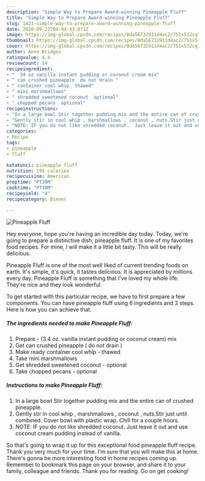 ```yaml
---
description: "Simple Way to Prepare Award-winning Pineapple Fluff"
title: "Simple Way to Prepare Award-winning Pineapple Fluff"
slug: 1431-simple-way-to-prepare-award-winning-pineapple-fluff
date: 2020-09-22T04:44:43.071Z
image: https://img-global.cpcdn.com/recipes/0da56732911d4ac2/751x532cq70/pineapple-fluff-recipe-main-photo.jpg
thumbnail: https://img-global.cpcdn.com/recipes/0da56732911d4ac2/751x532cq70/pineapple-fluff-recipe-main-photo.jpg
cover: https://img-global.cpcdn.com/recipes/0da56732911d4ac2/751x532cq70/pineapple-fluff-recipe-main-photo.jpg
author: Anne Bridges
ratingvalue: 4.4
reviewcount: 14
recipeingredient:
- "  34 oz vanilla instant pudding or coconut cream mix"
- " can crushed pineapple  do not drain "
- " container cool whip  thawed"
- " mini marshmallows"
- " shredded sweetened coconut  optional"
- " chopped pecans  optional"
recipeinstructions:
- "In a large bowl Stir together pudding mix and the entire can of crushed pineapple."
- "Gently stir in cool whip , marshmallows , coconut , nuts.Stir just until combined. Cover bowl with plastic wrap. Chill for a couple hours."
- "NOTE: IF you do not like shredded coconut.  Just leave it out and use coconut cream pudding instead of vanilla."
categories:
- Recipe
tags:
- pineapple
- fluff

katakunci: pineapple fluff 
nutrition: 195 calories
recipecuisine: American
preptime: "PT39M"
cooktime: "PT30M"
recipeyield: "4"
recipecategory: Dinner

---
```



![Pineapple Fluff](https://img-global.cpcdn.com/recipes/0da56732911d4ac2/751x532cq70/pineapple-fluff-recipe-main-photo.jpg)

Hey everyone, hope you're having an incredible day today. Today, we're going to prepare a distinctive dish, pineapple fluff. It is one of my favorites food recipes. For mine, I will make it a little bit tasty. This will be really delicious.



Pineapple Fluff is one of the most well liked of current trending foods on earth. It's simple, it's quick, it tastes delicious. It is appreciated by millions every day. Pineapple Fluff is something that I've loved my whole life. They're nice and they look wonderful.


To get started with this particular recipe, we have to first prepare a few components. You can have pineapple fluff using 6 ingredients and 3 steps. Here is how you can achieve that.

<!--inarticleads1-->

##### The ingredients needed to make Pineapple Fluff:

1. Prepare  - (3.4 oz. vanilla instant pudding or coconut cream) mix
1. Get  can crushed pineapple ( do not drain )
1. Make ready  container cool whip - thawed
1. Take  mini marshmallows
1. Get  shredded sweetened coconut - optional
1. Take  chopped pecans - optional




<!--inarticleads2-->

##### Instructions to make Pineapple Fluff:

1. In a large bowl Stir together pudding mix and the entire can of crushed pineapple.
1. Gently stir in cool whip , marshmallows , coconut , nuts.Stir just until combined. Cover bowl with plastic wrap. Chill for a couple hours.
1. NOTE: IF you do not like shredded coconut.  Just leave it out and use coconut cream pudding instead of vanilla.




So that's going to wrap it up for this exceptional food pineapple fluff recipe. Thank you very much for your time. I'm sure that you will make this at home. There's gonna be more interesting food in home recipes coming up. Remember to bookmark this page on your browser, and share it to your family, colleague and friends. Thank you for reading. Go on get cooking!
